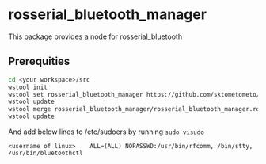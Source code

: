 # rosserial_bluetooth_manager

This package provides a node for rosserial_bluetooth

## Prerequities

```bash
cd <your workspace>/src
wstool init
wstool set rosserial_bluetooth_manager https://github.com/sktometometo/rosserial_bluetooth_manager.git --git
wstool update
wstool merge rosserial_bluetooth_manager/rosserial_bluetooth_manager.rosinstall
wstool update
```

And add below lines to /etc/sudoers by running `sudo visudo`

```
<username of linux>    ALL=(ALL) NOPASSWD:/usr/bin/rfcomm, /bin/stty, /usr/bin/bluetoothctl
```
